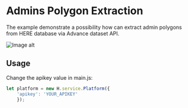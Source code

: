 # Admins Polygon Extraction

The example demonstrate a possibility how can extract admin polygons from HERE database via Advance dataset API.

![Image alt](https://github.com/hererucis/here-location-services-js/blob/master/here-advanced-datasets-examples/_img/admin-polygon-layer.jpg)

## Usage
Change the apikey value in main.js:
```javascript
let platform = new H.service.Platform({
    'apikey': 'YOUR_APIKEY'
    });
```
